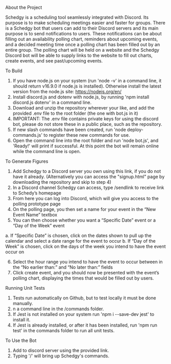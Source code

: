 About the Project

Schedgy is a scheduling tool seamlessly integrated with Discord. Its purpose is to make scheduling meetings easier and faster for groups. There is a Schedgy bot that users can add to their Discord servers and its main purpose is to send notifications to users. These notifications can be about filling out an availability polling chart, reminders about upcoming events, and a decided meeting time once a polling chart has been filled out by an entire group. The polling chart will be held on a website and the Schedgy Discord bot will be able to supply links to the website to fill out charts, create events, and see past/upcoming events. 

To Build
1. If you have node.js on your system (run 'node -v' in a command line, it should return v16.9.0 if node.js is installed). Otherwise install the latest version from the node.js site: https://nodejs.org/en/
2. Install discord.js and dotenv with node.js, by running 'npm install discord.js dotenv' in a command line.
3. Download and unzip the repository wherever your like, and add the provided .env file to the root folder (the one with bot.js in it)
4. IMPORTANT: The .env file contains private keys for using the discord bot, please do not store these in a public place, such as the repository.
5. If new slash commands have been created, run 'node deploy-commands.js' to register these new commands for use.
6. Open the command line into the root folder and run 'node bot.js', and 'Ready!' will print if successful. At this point the bot will remain online while the command line is open.

To Generate Figures
1. Add Schedgy to a Discord server you own using this link, if you do not have it already. (Alternatively you can access the "signup.html" page by downloading the repository and skip to step 4)
2. In a Discord channel Schedgy can access, type /sendlink to receive link to Schedy’s homepage
3. From here you can log into Discord, which will give you access to the polling prototype page
4. On the polling page, you then set a name for your event in the “New Event Name” textbox 
5. You can then choose whether you want a “Specific Date” event or a “Day of the Week” event

a. If “Specific Date” is chosen, click on the dates shown to pull up the calendar and select a date range for the event to occur
b. If “Day of the Week” is chosen, click on the days of the week you intend to have the event occur on 

6. Select the hour range you intend to have the event to occur between in the “No earlier than:” and “No later than:” fields 
7. Click create event, and you should now be presented with the event’s polling chart, displaying the times that would be filled out by users.


Running Unit Tests
1. Tests run automatically on Github, but to test locally it must be done manually.
2. n a command line in the /commands folder.
3. If Jest is not installed on your system run 'npm i --save-dev jest' to install it.
4. If Jest is already installed, or after it has been installed, run 'npm run test' in the commands folder to run all unit tests.

To Use the Bot
1. Add to discord server using the provided link.
2. Typing '/' will bring up Schedgy's commands.
